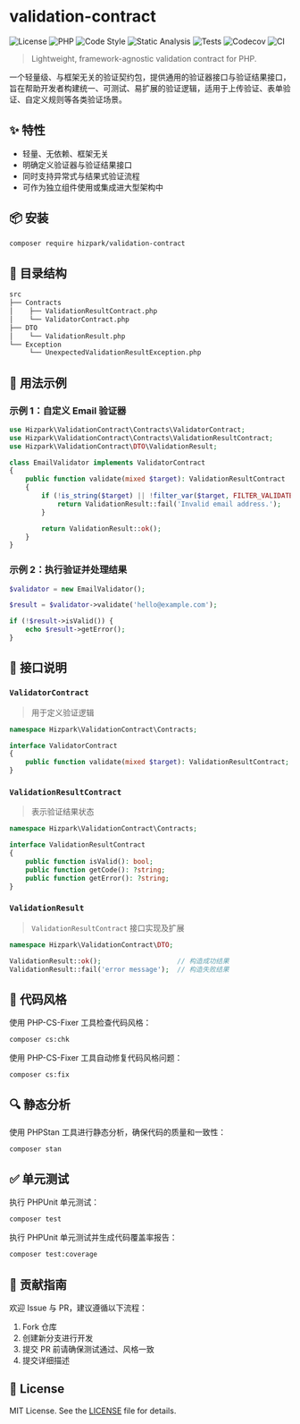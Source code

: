 # validation-contract

![License](https://img.shields.io/github/license/hizpark/validation-contract)
![PHP](https://img.shields.io/badge/PHP-8.0%20to%208.4%20-blue)
![Code Style](https://img.shields.io/badge/code_style-PSR--12-lightgrey)
![Static Analysis](https://img.shields.io/badge/static_analysis-PHPStan-blue)
![Tests](https://img.shields.io/badge/tests-PHPUnit-brightgreen)
![Codecov](https://img.shields.io/codecov/c/github/hizpark/validation-contract)
![CI](https://github.com/hizpark/validation-contract/actions/workflows/ci.yml/badge.svg)

> Lightweight, framework-agnostic validation contract for PHP.

一个轻量级、与框架无关的验证契约包，提供通用的验证器接口与验证结果接口，旨在帮助开发者构建统一、可测试、易扩展的验证逻辑，适用于上传验证、表单验证、自定义规则等各类验证场景。

## ✨ 特性

- 轻量、无依赖、框架无关
- 明确定义验证器与验证结果接口
- 同时支持异常式与结果式验证流程
- 可作为独立组件使用或集成进大型架构中

## 📦 安装

```bash
composer require hizpark/validation-contract
```

## 📂 目录结构

```txt
src
├── Contracts
│    ├── ValidationResultContract.php
│    └── ValidatorContract.php
├── DTO
│    └── ValidationResult.php
└── Exception
     └── UnexpectedValidationResultException.php
```

## 🚀 用法示例

### 示例 1：自定义 Email 验证器

```php
use Hizpark\ValidationContract\Contracts\ValidatorContract;
use Hizpark\ValidationContract\Contracts\ValidationResultContract;
use Hizpark\ValidationContract\DTO\ValidationResult;

class EmailValidator implements ValidatorContract
{
    public function validate(mixed $target): ValidationResultContract
    {
        if (!is_string($target) || !filter_var($target, FILTER_VALIDATE_EMAIL)) {
            return ValidationResult::fail('Invalid email address.');
        }

        return ValidationResult::ok();
    }
}
```

### 示例 2：执行验证并处理结果

```php
$validator = new EmailValidator();

$result = $validator->validate('hello@example.com');

if (!$result->isValid()) {
    echo $result->getError();
}
```

## 📐 接口说明

### `ValidatorContract`

> 用于定义验证逻辑

```php
namespace Hizpark\ValidationContract\Contracts;

interface ValidatorContract
{
    public function validate(mixed $target): ValidationResultContract;
}
```

### `ValidationResultContract`

> 表示验证结果状态

```php
namespace Hizpark\ValidationContract\Contracts;

interface ValidationResultContract
{
    public function isValid(): bool;
    public function getCode(): ?string;
    public function getError(): ?string;
}
```

### `ValidationResult`

> `ValidationResultContract` 接口实现及扩展

```php
namespace Hizpark\ValidationContract\DTO;

ValidationResult::ok();                   // 构造成功结果
ValidationResult::fail('error message');  // 构造失败结果
```

## 🎯 代码风格

使用 PHP-CS-Fixer 工具检查代码风格：

```bash
composer cs:chk
```

使用 PHP-CS-Fixer 工具自动修复代码风格问题：

```bash
composer cs:fix
```

## 🔍 静态分析

使用 PHPStan 工具进行静态分析，确保代码的质量和一致性：

```bash
composer stan
```

## ✅ 单元测试

执行 PHPUnit 单元测试：

```bash
composer test
```

执行 PHPUnit 单元测试并生成代码覆盖率报告：

```bash
composer test:coverage
```

## 🤝 贡献指南

欢迎 Issue 与 PR，建议遵循以下流程：

1. Fork 仓库
2. 创建新分支进行开发
3. 提交 PR 前请确保测试通过、风格一致
4. 提交详细描述

## 📝 License

MIT License. See the [LICENSE](LICENSE) file for details.
